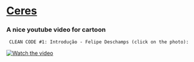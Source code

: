 <!-- PROJECT LOGO -->
<br />
<p align="center">
  <a href="https://rocketseat.com.br">
    <h1 style=''>Ceres</h1>
  </a>

  <h3 align="">A nice youtube video for cartoon</h3>
</p>

<!--      Tokyo Ghoul Opening (click on the photo): 
[![Watch the video](https://img.youtube.com/vi/A7ragsVf99s/hqdefault.jpg)](https://youtu.be/A7ragsVf99s) -->

     CLEAN CODE #1: Introdução - Felipe Deschamps (click on the photo): 
[![Watch the video](https://img.youtube.com/vi/WTRUB93s_7g/hqdefault.jpg)](https://youtu.be/WTRUB93s_7g)
